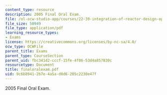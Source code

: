 ```yaml
---
content_type: resource
description: 2005 Final Oral Exam.
file: /ol-ocw-studio-app/courses/22-39-integration-of-reactor-design-operations-and-safety-fall-2006/9c6b89412b7e4a5ad0d6205c2230e47f_finaloralexam.pdf
file_size: 50949
file_type: application/pdf
learning_resource_types:
- Exams
license: https://creativecommons.org/licenses/by-nc-sa/4.0/
ocw_type: OCWFile
parent_title: Exams
parent_type: CourseSection
parent_uid: fbc341d2-cccf-15fe-4f06-53d4a857830c
resourcetype: Document
title: finaloralexam.pdf
uid: 9c6b8941-2b7e-4a5a-d0d6-205c2230e47f
---
```

2005 Final Oral Exam.